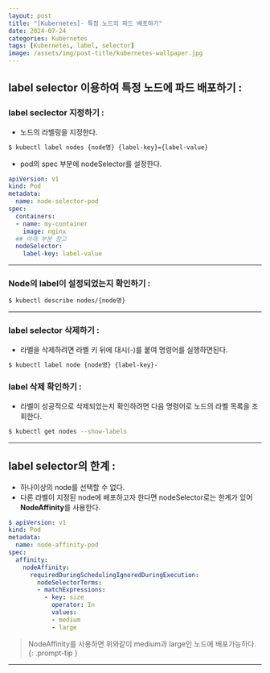 ```yaml
---
layout: post
title: "[Kubernetes]- 특정 노드의 파드 배포하기"
date: 2024-07-24
categories: Kubernetes 
tags: [Kubernetes, label, selector]
image: /assets/img/post-title/kubernetes-wallpaper.jpg
---
```


## label selector 이용하여 특정 노드에 파드 배포하기 :
### label seclector 지정하기 :
- 노드의 라벨링을 지정한다.

```bash
$ kubectl label nodes {node명} {label-key}={label-value}
```

- pod의 spec 부분에 nodeSelector를 설정한다.

```yaml
apiVersion: v1
kind: Pod
metadata:
  name: node-selector-pod
spec:
  containers:
  - name: my-container
    image: nginx
  ## 아래 부분 참고
  nodeSelector:
    label-key: label-value
```

* * *

### Node의 label이 설정되었는지 확인하기 :
```bash
$ kubectl describe nodes/{node명}
```

* * *

### label selector 삭제하기 :
- 라벨을 삭제하려면 라벨 키 뒤에 대시(-)를 붙여 명령어를 실행하면된다.

```bash
$ kubectl label node {node명} {label-key}-
```

### label 삭제 확인하기 :
- 라벨이 성공적으로 삭제되었는지 확인하려면 다음 명령어로 노드의 라벨 목록을 조회한다.

```bash
$ kubectl get nodes --show-labels
```

* * *

## label selector의 한계 :
- 하나이상의 node를 선택할 수 없다.
- 다른 라벨이 지정된 node에 배포하고자 한다면 nodeSelector로는 한계가 있어 **NodeAffinity**를 사용한다.

```yaml
$ apiVersion: v1
kind: Pod
metadata:
  name: node-affinity-pod
spec:
  affinity:
    nodeAffinity:
      requiredDuringSchedulingIgnoredDuringExecution:
        nodeSelectorTerms:
        - matchExpressions:
          - key: size
            operator: In
            values:
            - medium
            - large
```

> NodeAffinity를 사용하면 위와같이 medium과 large인 노드에 배포가능하다.
{: .prompt-tip }

* * *